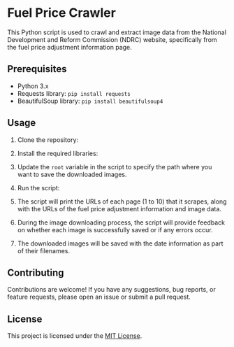 # Fuel Price Crawler

This Python script is used to crawl and extract image data from the National Development and Reform Commission (NDRC) website, specifically from the fuel price adjustment information page.
## Prerequisites

- Python 3.x
- Requests library: `pip install requests`
- BeautifulSoup library: `pip install beautifulsoup4`
## Usage

1. Clone the repository:

2. Install the required libraries:

3. Update the `root` variable in the script to specify the path where you want to save the downloaded images.

4. Run the script:

5. The script will print the URLs of each page (1 to 10) that it scrapes, along with the URLs of the fuel price adjustment information and image data.

6. During the image downloading process, the script will provide feedback on whether each image is successfully saved or if any errors occur.

7. The downloaded images will be saved with the date information as part of their filenames.
## Contributing

Contributions are welcome! If you have any suggestions, bug reports, or feature requests, please open an issue or submit a pull request.
## License

This project is licensed under the [MIT License](LICENSE).
